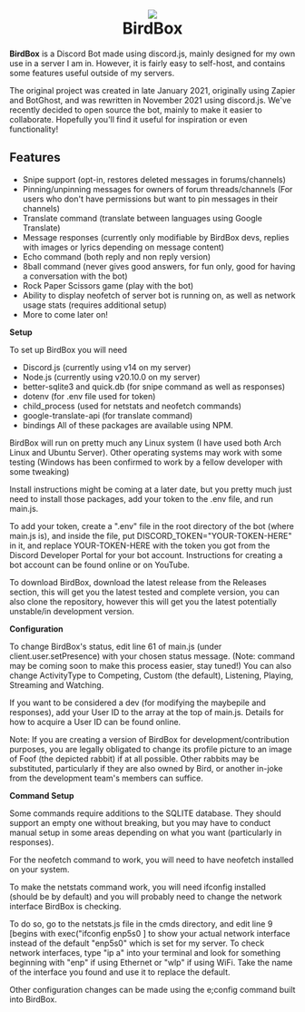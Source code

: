 <h1 align="center">
  <img src=https://github.com/grumpzalt/BirdBox/assets/59405169/5e50b03c-e574-41f0-b5b1-4417e74d1e4e>
  <br>
  BirdBox
</h1>

**BirdBox** is a Discord Bot made using discord.js, mainly designed for my own use in a server I am in. However, it is fairly easy to self-host, and contains some features useful outside of my servers.

The original project was created in late January 2021, originally using Zapier and BotGhost, and was rewritten in November 2021 using discord.js. We've recently decided to open source the bot, mainly to make it easier to collaborate. Hopefully you'll find it useful for inspiration or even functionality!

## Features

- Snipe support (opt-in, restores deleted messages in forums/channels)
- Pinning/unpinning messages for owners of forum threads/channels (For users who don't have permissions but want to pin messages in their channels)
- Translate command (translate between languages using Google Translate)
- Message responses (currently only modifiable by BirdBox devs, replies with images or lyrics depending on message content)
- Echo command (both reply and non reply version)
- 8ball command (never gives good answers, for fun only, good for having a conversation with the bot)
- Rock Paper Scissors game (play with the bot)
- Ability to display neofetch of server bot is running on, as well as network usage stats (requires additional setup)
- More to come later on!

**Setup**

To set up BirdBox you will need

- Discord.js (currently using v14 on my server)
- Node.js (currently using v20.10.0 on my server)
- better-sqlite3 and quick.db (for snipe command as well as responses)
- dotenv (for .env file used for token)
- child_process (used for netstats and neofetch commands)
- google-translate-api (for translate command)
- bindings
All of these packages are available using NPM.

BirdBox will run on pretty much any Linux system (I have used both Arch Linux and Ubuntu Server). Other operating systems may work with some testing (Windows has been confirmed to work by a fellow developer with some tweaking)

Install instructions might be coming at a later date, but you pretty much just need to install those packages, add your token to the .env file, and run main.js.

To add your token, create a ".env" file in the root directory of the bot (where main.js is), and inside the file, put DISCORD_TOKEN="YOUR-TOKEN-HERE" in it, and replace YOUR-TOKEN-HERE with the token you got from the Discord Developer Portal for your bot account. Instructions for creating a bot account can be found online or on YouTube.

To download BirdBox, download the latest release from the Releases section, this will get you the latest tested and complete version, you can also clone the repository, however this will get you the latest potentially unstable/in development version.

**Configuration**

To change BirdBox's status, edit line 61 of main.js (under client.user.setPresence) with your chosen status message. (Note: command may be coming soon to make this process easier, stay tuned!)
You can also change ActivityType to Competing, Custom (the default), Listening, Playing, Streaming and Watching.

If you want to be considered a dev (for modifying the maybepile and responses), add your User ID to the array at the top of main.js. Details for how to acquire a User ID can be found online.

Note: If you are creating a version of BirdBox for development/contribution purposes, you are legally obligated to change its profile picture to an image of Foof (the depicted rabbit) if at all possible. Other rabbits may be substituted, particularly if they are also owned by Bird, or another in-joke from the development team's members can suffice.

**Command Setup**

Some commands require additions to the SQLITE database. They should support an empty one without breaking, but you may have to conduct manual setup in some areas depending on what you want (particularly in responses).

For the neofetch command to work, you will need to have neofetch installed on your system.

To make the netstats command work, you will need ifconfig installed (should be by default) and you will probably need to change the network interface BirdBox is checking.

To do so, go to the netstats.js file in the cmds directory, and edit line 9 [begins with exec("ifconfig enp5s0 ] to show your actual network interface instead of the default "enp5s0" which is set for my server. To check network interfaces, type "ip a" into your terminal and look for something beginning with "enp" if using Ethernet or "wlp" if using WiFi. Take the name of the interface you found and use it to replace the default.

Other configuration changes can be made using the e;config command built into BirdBox.



